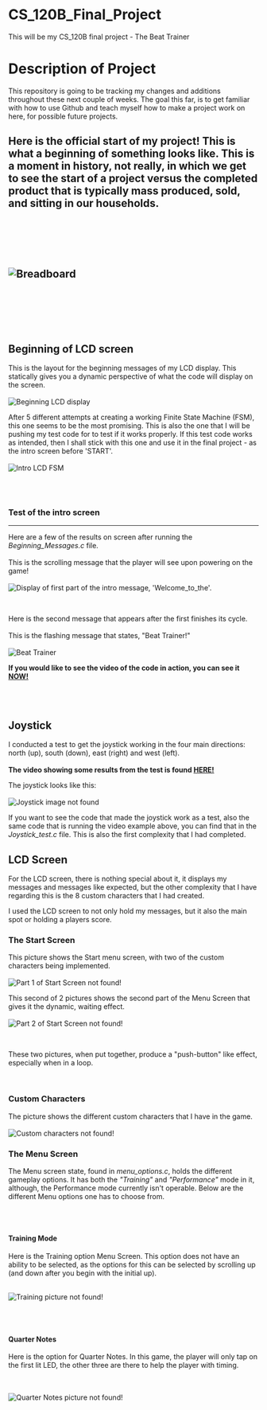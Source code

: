 # CS_120B_Final_Project
This will be my CS_120B final project - The Beat Trainer

<h1>Description of Project</h1>

<p>This repository is going to be tracking my changes and additions throughout these next couple of weeks.
The goal this far, is to get familiar with how to use Github and teach myself how to make a project work on here, for possible future projects.</p>

<h2>Here is the official start of my project! This is what a beginning of something looks like. This is a moment in history, not really, in which we get
to see the start of a project versus the completed product that is typically mass produced, sold, and sitting in our households.</p>

<br><br><br>

<p><img alt="Breadboard" src="breadboard.jpg" title="Awesome! This is the start of somthing amazing!!!" /></p>

<br><br><br>

<h2>Beginning of LCD screen</h2>
<p>This is the layout for the beginning messages of my LCD display. This statically gives you a dynamic perspective of what the code will display on the screen.<br><br>
<img alt="Beginning LCD display" src="first_pt_LCD_screen.JPG" title="The 'Paint' made version of an LCD display, showcasing (as you go down) a dynamic version of the LCD screen display
at the beginning of the game, before 'START'." /></p>

<p>After 5 different attempts at creating a working Finite State Machine (FSM), this one seems to be the most promising. This is also the one that I will be pushing my test code for to
test if it works properly. If this test code works as intended, then I shall stick with this one and use it in the final project - as the intro screen before 'START'. <br><br>
<img alt="Intro LCD FSM" src ="LCD_intro_FSM.jpeg" title="This is the Finite State Machine (FSM) that will be used to construct the first seen intro screen on the LCD display" /></p>

<br><br>

<h3>Test of the intro screen</h3>
<hr />

<p>Here are a few of the results on screen after running the <em>Beginning_Messages.c</em> file.<br><br>This is the scrolling message that the player will see upon powering on the game!<br><br>
<img src="Welcome_to_the.JPG" alt="Display of first part of the intro message, 'Welcome_to_the'." title="Scrolling intro message on LCD screen"/></p>

<br>

<p>Here is the second message that appears after the first finishes its cycle.<br><br>This is the flashing message that states, "Beat Trainer!"<br><br>
<img src="Beat_Trainer.JPG" alt="Beat Trainer" title="Secondary intro message that flashes 'Beat Trainer'."/></p>

<p><strong>If you would like to see the video of the code in action, you can see it <a href="https://youtu.be/miQS9gsfXd8" title="Let's go see it!!!">NOW!</a></strong></p>

<br><br>

<h2>Joystick</h2>
<p>I conducted a test to get the joystick working in the four main directions: north (up), south (down), east (right) and west (left).<br><br>
<strong>The video showing some results from the test is found <a href="https://youtu.be/vbepWqkhsp4" title="An early model of the working joystick">HERE!</strong></a></p>

<p>The joystick looks like this: <br><br> <img src="joystick.JPG" alt="Joystick image not found"  title="This is what the joystick looks like, it's just like the joystick on your favorite gaming controller." /></p>

<p>If you want to see the code that made the joystick work as a test, also the same code that is running the video example above, you can find that in the <em>Joystick_test.c</em> file. This is also the first complexity that
I had completed.</p>

<h2>LCD Screen</h2>

<p>For the LCD screen, there is nothing special about it, it displays my messages and messages like expected, but the other complexity that I have regarding this is the 8 custom characters that I had created.</p>

<p>I used the LCD screen to not only hold my messages, but it also the main spot or holding a players score.</p>

<h3>The Start Screen</h3>

<p>This picture shows the Start menu screen, with two of the custom characters being implemented. <br><br> <img src="Press_Start.JPG" alt="Part 1 of Start Screen not found!" title="Here is the first of the two pictures,
from the Start Screen."/></p>

<p>This second of 2 pictures shows the second part of the Menu Screen that gives it the dynamic, waiting effect. <br><br> <img src="Press_Start_2.JPG" alt="Part 2 of Start Screen not found!" title="Here is the second of the 
two pictures, from the Start Screen."/></p><br>

<p>These two pictures, when put together, produce a "push-button" like effect, especially when in a loop.</p><br>

<h3>Custom Characters</h3>
 
<p>The picture shows the different custom characters that I have in the game. <br><br> <img src="custom_chars.JPG" alt="Custom characters not found!" title="This is an image showcasing all 8 custom characters that I created."/>

<h3>The Menu Screen</h3>

<p>The Menu screen state, found in <em>menu_options.c</em>, holds the different gameplay options. It has both the <em>"Training"</em> and <em>"Performance"</em> mode in it, although, the Performance mode currently isn't operable.
Below are the different Menu options one has to choose from.</p><br><br>

<h4>Training Mode</h4>

<p>Here is the Training option Menu Screen. This option does not have an ability to be selected, as the options for this can be selected by scrolling up (and down after you begin with the initial up).
<br><br></p>

<img src="Training.JPG" alt="Training picture not found!" title="A picture of the Training screen option, in the Menu state." />

<br><br>

<h4>Quarter Notes</h4>

<p>Here is the option for Quarter Notes. In this game, the player will only tap on the first lit LED, the other three are there to help the player with timing.</p><br><br>

<img src="Quarter_Notes.JPG" alt="Quarter Notes picture not found!" title="This is the option menu for the Quarter Notes"/>